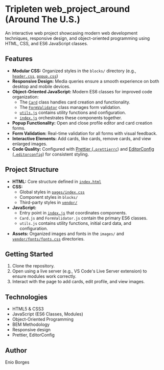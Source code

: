# Tripleten web_project_around (Around The U.S.)

An interactive web project showcasing modern web development techniques, responsive design, and object-oriented programming using HTML, CSS, and ES6 JavaScript classes.

## Features

-   **Modular CSS:** Organized styles in the `blocks/` directory (e.g., [`header.css`](blocks/header.css), [`popup.css`](blocks/popup.css))
-   **Responsive Design:** Media queries ensure a smooth experience on both desktop and mobile devices.
-   **Object-Oriented JavaScript:** Modern ES6 classes for improved code organization:
    -   The [`Card`](scripts/Card.js) class handles card creation and functionality.
    -   The [`FormValidator`](scripts/FormValidator.js) class manages form validation.
    -   [`utils.js`](scripts/utils.js) contains utility functions and configuration.
    -   [`index.js`](scripts/index.js) orchestrates these components together.
-   **Popup Functionality:** Open and close profile editor and card creation forms.
-   **Form Validation:** Real-time validation for all forms with visual feedback.
-   **Interactive Elements:** Add cards, like cards, remove cards, and view enlarged images.
-   **Code Quality:** Configured with [Prettier (`.prettierrc`](.prettierrc)) and [EditorConfig (`.editorconfig`](.editorconfig)) for consistent styling.

## Project Structure

-   **HTML:** Core structure defined in [`index.html`](index.html)
-   **CSS:**
    -   Global styles in [`pages/index.css`](pages/index.css)
    -   Component styles in `blocks/`
    -   Third-party styles in [`vendor/`](vendor/)
-   **JavaScript:**
    -   Entry point in [`index.js`](scripts/index.js) that coordinates components.
    -   `Card.js` and `FormValidator.js` contain the primary ES6 classes.
    -   `utils.js` contains utility functions, initial card data, and configuration.
-   **Assets:** Organized images and fonts in the `images/` and [`vendor/fonts/fonts.css`](vendor/fonts/fonts.css) directories.

## Getting Started

1. Clone the repository.
2. Open using a live server (e.g., VS Code's Live Server extension) to ensure modules work correctly.
3. Interact with the page to add cards, edit profile, and view images.

## Technologies

-   HTML5 & CSS3
-   JavaScript (ES6 Classes, Modules)
-   Object-Oriented Programming
-   BEM Methodology
-   Responsive design
-   Prettier, EditorConfig

## Author

Enio Borges
